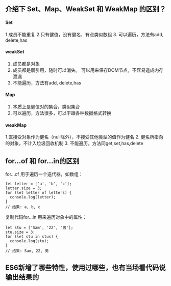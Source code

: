## 介绍下 Set、Map、WeakSet 和 WeakMap 的区别？

#### Set
1.成员不能重复
2.只有健值，没有健名，有点类似数组
3. 可以遍历，方法有add, delete,has

#### weakSet
1. 成员都是对象
2. 成员都是弱引用，随时可以消失。 可以用来保存DOM节点，不容易造成内存泄漏
3. 不能遍历，方法有add, delete,has

#### Map
1. 本质上是健值对的集合，类似集合
2. 可以遍历，方法很多，可以干跟各种数据格式转换

#### weakMap
1.直接受对象作为健名（null除外），不接受其他类型的值作为健名
2. 健名所指向的对象，不计入垃圾回收机制
3. 不能遍历，方法同get,set,has,delete

## for...of 和 for...in的区别

for...of 用于遍历一个迭代器，如数组：
```
let letter = ['a', 'b', 'c'];
letter.size = 3;
for (let letter of letters) {
  console.log(letter);
}
// 结果: a, b, c
```
复制代码for...in 用来遍历对象中的属性：
```
let stu = ['Sam', '22', '男'];
stu.size = 3;
for (let stu in stus) {
  console.log(stu);
}
// 结果: Sam, 22, 男
```

## ES6新增了哪些特性，使用过哪些，也有当场看代码说输出结果的